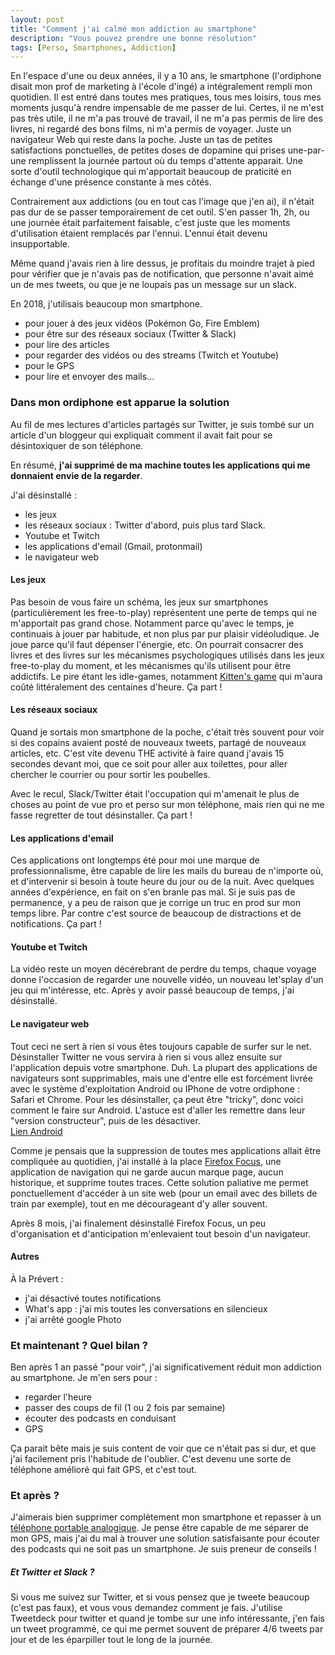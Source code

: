 ```yaml
---
layout: post
title: "Comment j'ai calmé mon addiction au smartphone"
description: "Vous pouvez prendre une bonne résolution"
tags: [Perso, Smartphones, Addiction]
---
```


En l'espace d'une ou deux années, il y a 10 ans, le smartphone (l'ordiphone disait mon prof de marketing à l'école d'ingé)
a intégralement rempli mon quotidien. Il est entré dans toutes mes pratiques, tous mes loisirs, tous mes moments 
jusqu'à rendre impensable de me passer de lui. Certes, il ne m'est pas très utile, il ne m'a pas trouvé de travail,
il ne m'a pas permis de lire des livres, ni regardé des bons films, ni m'a permis de voyager. Juste un navigateur Web qui
reste dans la poche. Juste un tas de petites satisfactions 
ponctuelles, de petites doses de dopamine qui prises une-par-une remplissent la journée partout où du temps d'attente apparait.
Une sorte d'outil technologique qui m'apportait beaucoup de praticité en échange d'une présence constante à mes côtés.

Contrairement aux addictions (ou en tout cas l'image que j'en ai), il n'était pas dur de se passer temporairement de cet outil.
S'en passer 1h, 2h, ou une journée était parfaitement faisable, c'est juste que les moments d'utilisation
étaient remplacés par l'ennui. L'ennui était devenu insupportable.

Même quand j'avais rien à lire dessus, je profitais du moindre trajet à pied pour vérifier que je n'avais
pas de notification, que personne n'avait aimé un de mes tweets, ou que je ne loupais pas un message sur un slack.


En 2018, j'utilisais beaucoup mon smartphone. 
* pour jouer à des jeux vidéos (Pokémon Go, Fire Emblem)    
* pour être sur des réseaux sociaux (Twitter & Slack)
* pour lire des articles 
* pour regarder des vidéos ou des streams (Twitch et Youtube)
* pour le GPS
* pour lire et envoyer des mails...

### Dans mon ordiphone est apparue la solution

Au fil de mes lectures d'articles partagés sur Twitter, je suis tombé sur un article d'un bloggeur qui expliquait
comment il avait fait pour se désintoxiquer de son téléphone.

En résumé, **j'ai supprimé de ma machine toutes les applications qui me donnaient envie de la regarder**. 

J'ai désinstallé :
* les jeux 
* les réseaux sociaux : Twitter d'abord, puis plus tard Slack. 
* Youtube et Twitch
* les applications d'email (Gmail, protonmail)
* le navigateur web

#### Les jeux

Pas besoin de vous faire un schéma, les jeux sur smartphones (particulièrement les free-to-play) représentent une perte
de temps qui ne m'apportait pas grand chose. Notamment parce qu'avec le temps, je continuais à jouer par habitude, et non
plus par pur plaisir vidéoludique. Je joue parce qu'il faut dépenser l'énergie, etc. On pourrait consacrer des 
livres et des livres sur les mécanismes psychologiques utilisés dans les jeux free-to-play du moment, et
les mécanismes qu'ils utilisent pour être addictifs. Le pire étant les idle-games, 
notamment [Kitten's game](http://www.bloodrizer.ru/games/kittens/) qui m'aura coûté littéralement des centaines d'heure.
Ça part ! 

#### Les réseaux sociaux

Quand je sortais mon smartphone de la poche, c'était
très souvent pour voir si des copains avaient posté de nouveaux tweets, partagé de nouveaux articles, etc. 
C'est vite devenu THE activité à faire quand j'avais 15 secondes devant moi, que ce soit pour aller aux toilettes, pour aller
chercher le courrier ou pour sortir les poubelles.

Avec le recul, Slack/Twitter était l'occupation qui m'amenait le plus de choses au point de vue 
pro et perso sur mon téléphone, mais rien qui ne me fasse regretter de tout désinstaller. Ça part ! 
 
#### Les applications d'email
Ces applications ont longtemps été pour moi une marque de professionnalisme, être capable de lire les mails du bureau
de n'importe où, et d'intervenir si besoin à toute heure du jour ou de la nuit. 
Avec quelques années d'expérience, en fait on s'en branle pas mal. Si je suis pas de permanence, y a peu 
de raison que je corrige un truc en prod sur mon temps libre. Par contre c'est source de beaucoup de distractions et 
de notifications. Ça part !

#### Youtube et Twitch

La vidéo reste un moyen décérebrant de perdre du temps, chaque voyage donne l'occasion de regarder une nouvelle vidéo, un nouveau
let'splay d'un jeu qui m'intéresse, etc. Après y avoir passé beaucoup de temps, j'ai désinstallé.  

#### Le navigateur web
Tout ceci ne sert à rien si vous êtes toujours capable de surfer sur le net. Désinstaller Twitter ne vous servira à rien si vous
allez ensuite sur l'application depuis votre smartphone. Duh.
La plupart des applications de navigateurs sont supprimables, mais une d'entre elle est forcément livrée avec le système d'exploitation Android ou IPhone de votre ordiphone : Safari et Chrome.
Pour les désinstaller, ça peut être "tricky", donc voici comment le faire sur Android.
L'astuce est d'aller les remettre dans leur "version constructeur", puis 
de les désactiver.    
[Lien Android](https://support.google.com/googleplay/answer/2521768?hl=en)

Comme je pensais que la suppression de toutes mes applications allait être compliquée au quotidien, j'ai 
installé à la place [Firefox Focus](https://play.google.com/store/apps/details?id=org.mozilla.focus&hl=fr), une application de navigation
qui ne garde aucun marque page, aucun historique, et supprime toutes traces. 
Cette solution paliative me permet ponctuellement d'accéder à un site web (pour un email avec des billets de train 
par exemple), tout en me décourageant d'y aller souvent.

Après 8 mois, j'ai finalement désinstallé Firefox Focus, un peu d'organisation et d'anticipation m'enlevaient tout besoin
d'un navigateur.

#### Autres 

À la Prévert : 

* j'ai désactivé toutes notifications
* What's app : j'ai mis toutes les conversations en silencieux
* j'ai arrêté google Photo


### Et maintenant ? Quel bilan ?

Ben après 1 an passé "pour voir", j'ai significativement réduit mon addiction au smartphone. Je m'en sers pour : 

* regarder l'heure
* passer des coups de fil (1 ou 2 fois par semaine)
* écouter des podcasts en conduisant
* GPS

Ça parait bête mais je suis content de voir que ce n'était pas si dur, et que j'ai facilement pris l'habitude de l'oublier.
C'est devenu une sorte de téléphone amélioré qui fait GPS, et c'est tout. 


### Et après ?

J'aimerais bien supprimer complètement mon smartphone et repasser à un [téléphone portable analogique](https://www.onedirect.fr/produits/thomson/thomson-gsm-serea-62-blanc).
Je pense être capable de me séparer de mon GPS, mais j'ai du mal à trouver une solution satisfaisante 
pour écouter des podcasts qui ne soit pas un smartphone. Je suis preneur de conseils !


##### Et Twitter et Slack ?

Si vous me suivez sur Twitter, et si vous pensez que je tweete beaucoup (c'est pas faux), et vous vous demandez comment je fais. 
J'utilise Tweetdeck pour twitter et quand je tombe sur une info intéressante, 
j'en fais un tweet programmé, ce qui me permet souvent de préparer 4/6 tweets par jour et de les éparpiller 
tout le long de la journée.

